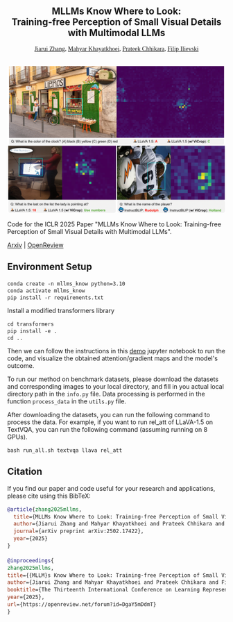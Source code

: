 <p align="center">
  <h2 align="center" style="margin-top: -30px;">MLLMs Know Where to Look: <br>Training-free Perception of Small Visual Details with Multimodal LLMs</h2>
</p>

<div style="font-family: charter;" align="center">
    <a href="https://saccharomycetes.github.io/" target="_blank">Jiarui Zhang</a>,
    <a href="https://mahyarkoy.github.io/" target="_blank">Mahyar Khayatkhoei</a>,
    <a href="https://www.prateekchhikara.com/" target="_blank">Prateek Chhikara</a>,
    <a href="https://www.ilievski.info/" target="_blank">Filip Ilievski</a>
</div>

<br>

<p align="center">
  <img src="images/method_case.png" alt="Geoperception" width="600">
</p>




Code for the ICLR 2025 Paper "MLLMs Know Where to Look: Training-free Perception of Small Visual Details with Multimodal LLMs".

[Arxiv](https://arxiv.org/abs/2502.17422) | [OpenReview](https://openreview.net/forum?id=DgaY5mDdmT)


## Environment Setup
```
conda create -n mllms_know python=3.10
conda activate mllms_know
pip install -r requirements.txt
```
Install a modified transformers library
```
cd transformers
pip install -e .
cd ..
```

Then we can follow the instructions in this [demo](quick_start.ipynb) jupyter notebook to run the code, and visualize the obtained attention/gradient maps and the model's outcome.

To run our method on benchmark datasets, please download the datasets and corresponding images to your local directory, and fill in you actual local directory path in the `info.py` file. Data processing is performed in the function `process_data` in the `utils.py` file.

After downloading the datasets, you can run the following command to process the data. For example, if you want to run rel_att of LLaVA-1.5 on TextVQA, you can run the following command (assuming running on 8 GPUs).
```
bash run_all.sh textvqa llava rel_att
```


## Citation

If you find our paper and code useful for your research and applications, please cite using this BibTeX:
```bibtex 
@article{zhang2025mllms,
  title={MLLMs Know Where to Look: Training-free Perception of Small Visual Details with Multimodal LLMs}, 
  author={Jiarui Zhang and Mahyar Khayatkhoei and Prateek Chhikara and Filip Ilievski},
  journal={arXiv preprint arXiv:2502.17422},
  year={2025}
}

@inproceedings{
zhang2025mllms,
title={{MLLM}s Know Where to Look: Training-free Perception of Small Visual Details with Multimodal {LLM}s},
author={Jiarui Zhang and Mahyar Khayatkhoei and Prateek Chhikara and Filip Ilievski},
booktitle={The Thirteenth International Conference on Learning Representations},
year={2025},
url={https://openreview.net/forum?id=DgaY5mDdmT}
}
```